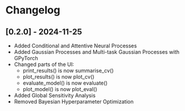 # Changelog

## [0.2.0] - 2024-11-25

- Added Conditional and Attentive Neural Processes
- Added Gaussian Processes and Multi-task Gaussian Processes with GPyTorch
- Changed parts of the UI:
  - print_results() is now summarise_cv()
  - plot_results() is now plot_cv()
  - evaluate_model() is now evaluate()
  - plot_model() is now plot_eval()
- Added Global Sensitivity Analysis
- Removed Bayesian Hyperparameter Optimization